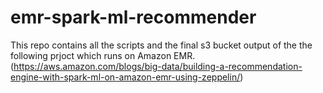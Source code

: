 # emr-spark-ml-recommender

This repo contains all the scripts and the final s3 bucket output of the the following prjoct which runs on Amazon EMR.
(https://aws.amazon.com/blogs/big-data/building-a-recommendation-engine-with-spark-ml-on-amazon-emr-using-zeppelin/)
